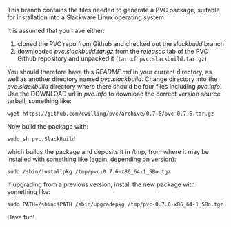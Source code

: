 This branch contains the files needed to generate a PVC package, suitable for installation into a Slackware Linux operating system.

It is assumed that you have either:
1. cloned the PVC repo from Github and checked out the _slackbuild_ branch
2. downloaded _pvc.slackbuild.tar.gz_ from the _releases_ tab of the PVC Github repository and unpacked it (`tar xf pvc.slackbuild.tar.gz`)

You should therefore have this _README.md_ in your current directory, as well as another directory named _pvc.slackbuild_. Change directory into the _pvc.slackbuild_ directory where there should be four files including _pvc.info_. Use the DOWNLOAD url in _pvc.info_ to download the correct version source tarball, something like:

    wget https://github.com/cwilling/pvc/archive/0.7.6/pvc-0.7.6.tar.gz

Now build the package with:

    sudo sh pvc.SlackBuild
which builds the package and deposits it in /tmp, from where it may be installed with something like (again, depending on version):

    sudo /sbin/installpkg /tmp/pvc-0.7.6-x86_64-1_SBo.tgz

If upgrading from a previous version, install the new package with something like:

    sudo PATH=/sbin:$PATH /sbin/upgradepkg /tmp/pvc-0.7.6-x86_64-1_SBo.tgz


Have fun!
